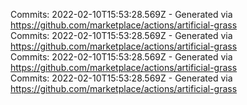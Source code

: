 Commits: 2022-02-10T15:53:28.569Z - Generated via https://github.com/marketplace/actions/artificial-grass
<br>
Commits: 2022-02-10T15:53:28.569Z - Generated via https://github.com/marketplace/actions/artificial-grass
<br>
Commits: 2022-02-10T15:53:28.569Z - Generated via https://github.com/marketplace/actions/artificial-grass
<br>
Commits: 2022-02-10T15:53:28.569Z - Generated via https://github.com/marketplace/actions/artificial-grass
<br>
